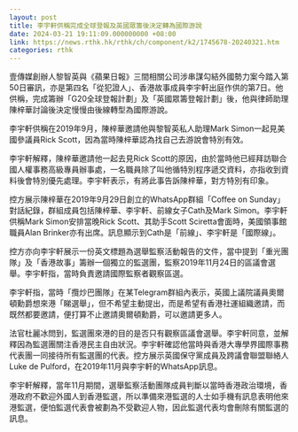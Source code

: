 ```yaml
---
layout: post
title: 李宇軒供稱完成全球登報及英國眾籌後決定轉為國際游說
date: 2024-03-21 19:11:09.000000000 +08:00
link: https://news.rthk.hk/rthk/ch/component/k2/1745678-20240321.htm
categories: rthk
---
```


壹傳媒創辦人黎智英與《蘋果日報》三間相關公司涉串謀勾結外國勢力案今踏入第50日審訊，亦是第四名「從犯證人」、香港故事成員李宇軒出庭作供的第7日。他供稱，完成籌辦「G20全球登報計劃」及「英國眾籌登報計劃」後，他與律師助理陳梓華討論後決定慢慢由後線轉型為國際游說。

李宇軒供稱在2019年9月，陳梓華邀請他與黎智英私人助理Mark Simon一起見美國參議員Rick Scott，因為當時陳梓華認為找自己去游說會特別有效。

李宇軒解釋，陳梓華邀請他一起去見Rick Scott的原因，由於當時他已經拜訪聯合國人權事務高級專員辦事處，一名職員除了叫他循特別程序遞交資料，亦指收到資料後會特別優先處理。李宇軒表示，有將此事告訴陳梓華，對方特別有印象。

控方展示陳梓華在2019年9月29日創立的WhatsApp群組「Coffee on Sunday」對話紀錄，群組成員包括陳梓華、李宇軒、前線女子Cath及Mark Simon。李宇軒供稱Mark Simon安排當晚Rick Scott、其助手Scott Sciretta會面時，美國領事館職員Alan Brinker亦有出席。訊息顯示到Cath是「前線」、李宇軒是「國際線」。

控方亦向李宇軒展示一份英文標題為選舉監察活動報告的文件，當中提到「重光團隊」及「香港故事」籌辦一個獨立的監選團，監察2019年11月24日的區議會選舉。李宇軒指，當時負責邀請國際監察者觀察區選。

李宇軒指，當時「攬炒巴團隊」在某Telegram群組內表示，英國上議院議員奧爾頓勳爵想來港「睇選舉」，但不希望主動提出，而是希望有香港社運組織邀請，而既然都要邀請，便打算不止邀請奧爾頓勳爵，可以邀請更多人。

法官杜麗冰問到，監選團來港的目的是否只有觀察區議會選舉。李宇軒同意，並解釋因為監選團關注香港民主自由狀況。李宇軒確認他當時與香港大專學界國際事務代表團一同接待所有監選團的代表。控方展示英國保守黨成員及跨議會聯盟聯絡人Luke de Pulford，在2019年11月與李宇軒的WhatsApp訊息。

李宇軒解釋，當年11月期間，選舉監察活動團隊成員判斷以當時香港政治環境，香港政府不歡迎外國人到香港監選，所以準備來港監選的人士如手機有訊息表明他來港監選，便怕監選代表會被劃為不受歡迎人物，因此監選代表均會刪除有關監選的訊息。
